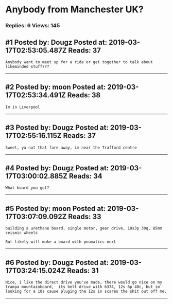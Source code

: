 # Anybody from Manchester UK?

### Replies: 6 Views: 145

## \#1 Posted by: Dougz Posted at: 2019-03-17T02:53:05.487Z Reads: 37

```
Anybody want to meet up for a ride or get together to talk about likeminded stuff???
```

---
## \#2 Posted by: moon Posted at: 2019-03-17T02:53:34.491Z Reads: 38

```
Im in Liverpool
```

---
## \#3 Posted by: Dougz Posted at: 2019-03-17T02:55:16.115Z Reads: 37

```
Sweet, ya not that fare away, im near the Trafford centre
```

---
## \#4 Posted by: Dougz Posted at: 2019-03-17T03:00:02.885Z Reads: 34

```
What board you got?
```

---
## \#5 Posted by: moon Posted at: 2019-03-17T03:07:09.092Z Reads: 33

```
building a urethane board, single motor, gear drive, 10s3p 30q, 85mm seismic wheels

But likely will make a board with pnumatics next
```

---
## \#6 Posted by: Dougz Posted at: 2019-03-17T03:24:15.024Z Reads: 31

```
Nice, i like the direct drive you've made, there would go nice on my trampa mountainboard,  its belt drive with 6374, 12s 6p 40c, but im looking for a 10s cause pluging the 12s in scares the shit out off me.
```

---
